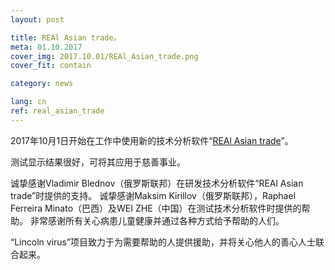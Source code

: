 ```yaml
---
layout: post

title: REAl Asian trade。
meta: 01.10.2017
cover_img: 2017.10.01/REAl_Asian_trade.png
cover_fit: contain

category: news

lang: cn
ref: real_asian_trade
---
```


2017年10月1日开始在工作中使用新的技术分析软件“<a href="https://lincolnvirus.com/cn/ea/real_asian_trade.html" target="_blank">REAl Asian trade</a>”。

测试显示结果很好，可将其应用于慈善事业。

诚挚感谢Vladimir Blednov（俄罗斯联邦）在研发技术分析软件“REAl Asian trade”时提供的支持。
诚挚感谢Maksim Kirillov（俄罗斯联邦），Raphael Ferreira Minato（巴西）及WEI ZHE（中国）在测试技术分析软件时提供的帮助。
非常感谢所有关心病患儿童健康并通过各种方式给予帮助的人们。

“Lincoln virus”项目致力于为需要帮助的人提供援助，并将关心他人的善心人士联合起来。
